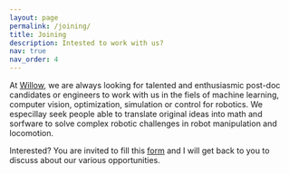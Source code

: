 ```yaml
---
layout: page
permalink: /joining/
title: Joining
description: Intested to work with us?
nav: true
nav_order: 4
---
```



At [Willow](https://www.di.ens.fr/willow/), we are always looking for talented and enthusiasmic post-doc candidates or engineers to work with us in the fiels of machine learning, computer vision, optimization, simulation or control for robotics.
We especillay seek people able to translate original ideas into math and sorfware to solve complex robotic challenges in robot manipulation and locomotion.

Interested? You are invited to fill this [form](https://forms.gle/XPQeNViCFqTEb9ea8) and I will get back to you to discuss about our various opportunities.
